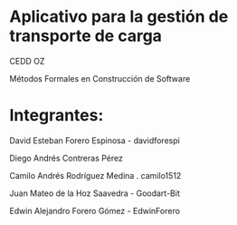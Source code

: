 # Aplicativo para la gestión de transporte de carga
CEDD OZ

Métodos Formales en Construcción de Software


# Integrantes:

David Esteban Forero Espinosa - davidforespi

Diego Andrés Contreras Pérez

Camilo Andrés Rodríguez Medina . camilo1512

Juan Mateo de la Hoz Saavedra - Goodart-Bit

Edwin Alejandro Forero Gómez - EdwinForero
